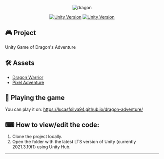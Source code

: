 <p align="center">
    <img alt="dragon" src="https://user-images.githubusercontent.com/22107794/224592998-d76532de-6123-4708-9194-1d6174542c8f.png" />
</p>

<div align="center">
   
   [![Unity Version](https://img.shields.io/badge/Engine-Unity%202021.3.19.f1-blue)](https://unity3d.com/get-unity/download/archive)
   [![Unity Version](https://img.shields.io/badge/Version-v1.0(Alpha)-blueviolet)](https://lucasfsilva94.github.io/dragon-adventure/)   
</div>

## 🎮 Project

Unity Game of Dragon's Adventure

## 🛠 Assets
- [Dragon Warrior](https://assetstore.unity.com/packages/2d/characters/dragon-warrior-free-93896)
- [Pixel Adventure](https://assetstore.unity.com/packages/2d/characters/pixel-adventure-1-155360)

## 🚀 Playing the game

You can play it on: https://lucasfsilva94.github.io/dragon-adventure/

## ⌨ How to view/edit the code:
1. Clone the project locally.
2. Open the folder with the latest LTS version of Unity (currently 2021.3.19f1) using Unity Hub.
---

